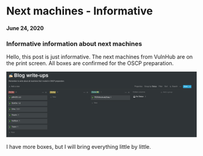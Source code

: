 # Next machines - Informative
#### June 24, 2020


### Informative information about next machines

Hello, this post is just informative. The next machines from VulnHub are on the print screen. All boxes are confirmed for the OSCP preparation.

![NextMachines](https://raw.githubusercontent.com/raphaelbarbosaqwerty/raphaelbarbosaqwerty.github.io/master/data/assets/informative/NextWriteupsmachines.png)  

I have more boxes, but I will bring everything little by little.
